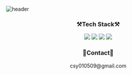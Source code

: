 ![header](https://capsule-render.vercel.app/api?type=waving&color=auto&customColorList=19&height=300&section=header&text=SeoyeonChoi&fontSize=90)

<h3 align="center">⚒️Tech Stack⚒️</h3>

<p align="center">
<img src="https://img.shields.io/badge/C++-00599C?style=flat-square&logo=C%2B%2B&logoColor=white">
<img src="https://img.shields.io/badge/C%20Sharp-239120?style=flat-square&logo=CSharp&logoColor=white">
<img src="https://img.shields.io/badge/C-A8B9CC?style=flat-square&logo=C&logoColor=white">
<img src="https://img.shields.io/badge/Unity-black?style=flat-square&logo=Unity&logoColor=white">
</p>

<h3 align="center">📨Contact📨</h3>
<p align="center">csy010509@gmail.com</p>
